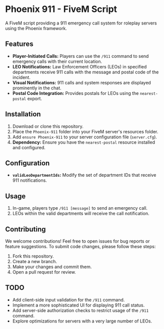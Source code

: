 # Phoenix 911 - FiveM Script 

A FiveM script providing a 911 emergency call system for roleplay servers using the Phoenix framework.

## Features

* **Player-Initiated Calls:** Players can use the `/911` command to send emergency calls with their current location.
* **LEO Notifications:** Law Enforcement Officers (LEOs) in specified departments receive 911 calls with the message and postal code of the incident.
* **Visual Notifications:**  911 calls and system responses are displayed prominently in the chat.
* **Postal Code Integration:** Provides postals for LEOs using the `nearest-postal` export.

## Installation

1. Download or clone this repository.
2. Place the `Phoenix-911` folder into your FiveM server's resources folder.
3. Add `ensure Phoenix-911` to your server configuration file (`server.cfg`).
4. **Dependency:** Ensure you have the `nearest-postal` resource installed and configured.

## Configuration

* **`validLeoDepartmentIds`:** Modify the set of department IDs that receive 911 notifications.

## Usage

1. In-game, players type `/911 [message]` to send an emergency call.
2. LEOs within the valid departments will receive the call notification.

## Contributing

We welcome contributions! Feel free to open issues for bug reports or feature suggestions. To submit code changes, please follow these steps:

1. Fork this repository.
2. Create a new branch.
3. Make your changes and commit them.
4. Open a pull request for review.

## TODO

* Add client-side input validation for the `/911` command.
* Implement a more sophisticated UI for displaying 911 call status.
* Add server-side authorization checks to restrict usage of the `/911` command.
* Explore optimizations for servers with a very large number of LEOs.